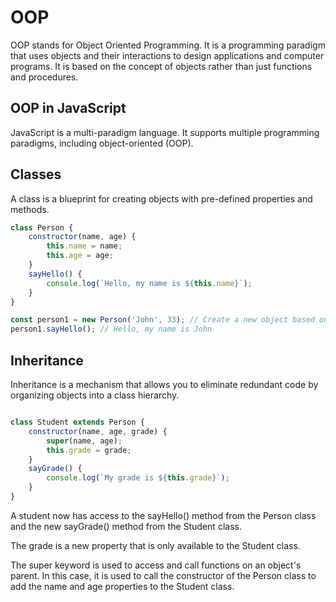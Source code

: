 # OOP
OOP stands for Object Oriented Programming. It is a programming paradigm that uses objects and their interactions to design applications and computer programs. It is based on the concept of objects rather than just functions and procedures.

## OOP in JavaScript
JavaScript is a multi-paradigm language. It supports multiple programming paradigms, including object-oriented (OOP). 

## Classes
A class is a blueprint for creating objects with pre-defined properties and methods. 

```javascript	
class Person {
    constructor(name, age) {
        this.name = name;
        this.age = age;
    }
    sayHello() {
        console.log(`Hello, my name is ${this.name}`);
    }
}

const person1 = new Person('John', 33); // Create a new object based on the Person class
person1.sayHello(); // Hello, my name is John
```

## Inheritance

Inheritance is a mechanism that allows you to eliminate redundant code by organizing objects into a class hierarchy. 

```javascript

class Student extends Person {
    constructor(name, age, grade) {
        super(name, age);
        this.grade = grade;
    }
    sayGrade() {
        console.log(`My grade is ${this.grade}`);
    }
}
```

A student now has access to the sayHello() method from the Person class and the new sayGrade() method from the Student class.

The grade is a new property that is only available to the Student class.

The super keyword is used to access and call functions on an object's parent. In this case, it is used to call the constructor of the Person class to add the name and age properties to the Student class.
